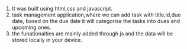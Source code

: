 1) It was built using html,css and javascript.
2) task management application,where we can add task with title,id,due date, based on the due date it will categorise the tasks into dues and upcoming ones.
3) the funationalties are mainly added through js and the data will be stored locally in your device.
